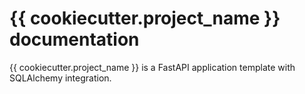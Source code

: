 # {{ cookiecutter.project_name }} documentation

{{ cookiecutter.project_name }} is a FastAPI application template with SQLAlchemy integration.
